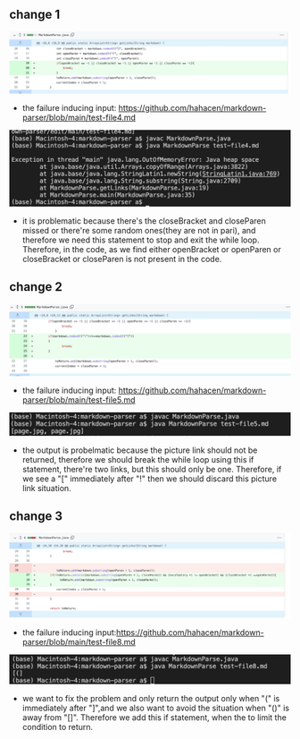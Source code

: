 ## change 1

![pic1](https://github.com/hahacen/cse15l-lab-reports/blob/main/731650840079_.pic.jpg)

- the failure inducing input: https://github.com/hahacen/markdown-parser/blob/main/test-file4.md

![pic2](https://github.com/hahacen/cse15l-lab-reports/blob/main/45001650847593_.pic.jpg)

- it is problematic because there's the closeBracket and closeParen missed or there're some random ones(they are not in pari), and therefore we need this statement to stop and exit the while loop. Therefore, in the code, as we find either openBracket or openParen or closeBracket or closeParen is not present in the code. 

## change 2

![pic3](https://github.com/hahacen/cse15l-lab-reports/blob/main/751650860220_.pic.jpg)

- the failure inducing input: https://github.com/hahacen/markdown-parser/blob/main/test-file5.md

![pic4](https://github.com/hahacen/cse15l-lab-reports/blob/main/761650860977_.pic.jpg)

- the output is probelmatic because the picture link should not be returned, therefore we should break the while loop using this if statement, there're two links, but this should only be one. Therefore, if we see a "[" immediately after "!" then we should discard this picture link situation. 



## change 3

![pic5](https://github.com/hahacen/cse15l-lab-reports/blob/main/771650867065_.pic.jpg)

- the failure inducing input:https://github.com/hahacen/markdown-parser/blob/main/test-file8.md

![pic6](https://github.com/hahacen/cse15l-lab-reports/blob/main/811650868181_.pic.jpg)

- we want to fix the problem and only return the output only when "(" is immediately after "]",and we also want to avoid the situation when "()" is away from "[]". Therefore we add this if statement, when the to limit the condition to return. 
